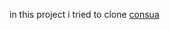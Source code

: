 in this project i tried to clone [consua](https://preview.themeforest.net/item/consua-joomla-5-consulting-business-template/full_screen_preview/51142663?_ga=2.239420547.1064935184.1725091716-677525260.1724672596)
